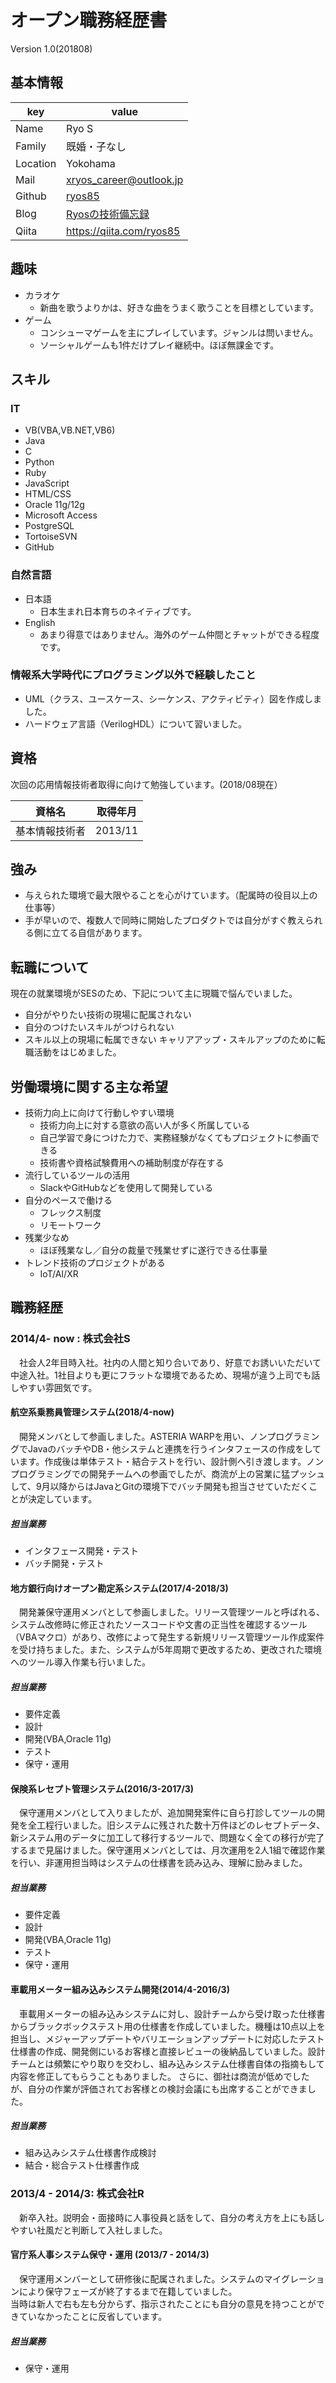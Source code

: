 # オープン職務経歴書

Version 1.0(201808)
  
## 基本情報
|key|value|
|---|-----|
|Name|Ryo S|
|Family|既婚・子なし|
|Location|Yokohama|
|Mail|xryos_career@outlook.jp|
|Github|[ryos85](https://github.com/ryos85)|
|Blog|[Ryosの技術備忘録](https://xryos.hatenablog.com/)|
|Qiita|https://qiita.com/ryos85|
  
## 趣味
- カラオケ
  - 新曲を歌うよりかは、好きな曲をうまく歌うことを目標としています。
- ゲーム
  - コンシューマゲームを主にプレイしています。ジャンルは問いません。
  - ソーシャルゲームも1件だけプレイ継続中。ほぼ無課金です。
  
## スキル
### IT
- VB(VBA,VB.NET,VB6)
- Java
- C
- Python
- Ruby
- JavaScript
- HTML/CSS
- Oracle 11g/12g
- Microsoft Access
- PostgreSQL
- TortoiseSVN
- GitHub
  
### 自然言語
- 日本語
  - 日本生まれ日本育ちのネイティブです。
- English
  - あまり得意ではありません。海外のゲーム仲間とチャットができる程度です。
  
### 情報系大学時代にプログラミング以外で経験したこと
- UML（クラス、ユースケース、シーケンス、アクティビティ）図を作成しました。
- ハードウェア言語（VerilogHDL）について習いました。
  
## 資格
次回の応用情報技術者取得に向けて勉強しています。(2018/08現在）
  
|資格名|取得年月|
|-----|--------|
|基本情報技術者|2013/11|
  
## 強み
- 与えられた環境で最大限やることを心がけています。（配属時の役目以上の仕事等）
- 手が早いので、複数人で同時に開始したプロダクトでは自分がすぐ教えられる側に立てる自信があります。
  
## 転職について
現在の就業環境がSESのため、下記について主に現職で悩んでいました。
 - 自分がやりたい技術の現場に配属されない
 - 自分のつけたいスキルがつけられない
 - スキル以上の現場に転属できない
キャリアアップ・スキルアップのために転職活動をはじめました。
  
## 労働環境に関する主な希望
- 技術力向上に向けて行動しやすい環境
  - 技術力向上に対する意欲の高い人が多く所属している
  - 自己学習で身につけた力で、実務経験がなくてもプロジェクトに参画できる
  - 技術書や資格試験費用への補助制度が存在する
- 流行しているツールの活用
  - SlackやGitHubなどを使用して開発している
- 自分のペースで働ける
  - フレックス制度
  - リモートワーク
- 残業少なめ
  - ほぼ残業なし／自分の裁量で残業せずに遂行できる仕事量
- トレンド技術のプロジェクトがある
  - IoT/AI/XR
  
## 職務経歴
### 2014/4- now : 株式会社S
　社会人2年目時入社。社内の人間と知り合いであり、好意でお誘いいただいて中途入社。1社目よりも更にフラットな環境であるため、現場が違う上司でも話しやすい雰囲気です。
#### 航空系乗務員管理システム(2018/4-now)
　開発メンバとして参画しました。ASTERIA WARPを用い、ノンプログラミングでJavaのバッチやDB・他システムと連携を行うインタフェースの作成をしています。作成後は単体テスト・結合テストを行い、設計側へ引き渡します。ノンプログラミングでの開発チームへの参画でしたが、商流が上の営業に猛プッシュして、9月以降からはJavaとGitの環境下でバッチ開発も担当させていただくことが決定しています。 
##### 担当業務
 - インタフェース開発・テスト
 - バッチ開発・テスト
#### 地方銀行向けオープン勘定系システム(2017/4-2018/3)
　開発兼保守運用メンバとして参画しました。リリース管理ツールと呼ばれる、システム改修時に修正されたソースコードや文書の正当性を確認するツール（VBAマクロ）があり、改修によって発生する新規リリース管理ツール作成案件を受け持ちました。また、システムが5年周期で更改するため、更改された環境へのツール導入作業も行いました。 
##### 担当業務
- 要件定義
- 設計
- 開発(VBA,Oracle 11g)
- テスト
- 保守・運用
#### 保険系レセプト管理システム(2016/3-2017/3)
　保守運用メンバとして入りましたが、追加開発案件に自ら打診してツールの開発を全工程行いました。旧システムに残された数十万件ほどのレセプトデータ、新システム用のデータに加工して移行するツールで、問題なく全ての移行が完了するまで見届けました。保守運用メンバとしては、月次運用を2人1組で確認作業を行い、非運用担当時はシステムの仕様書を読み込み、理解に励みました。 
##### 担当業務
- 要件定義
- 設計
- 開発(VBA,Oracle 11g)
- テスト
- 保守・運用
#### 車載用メーター組み込みシステム開発(2014/4-2016/3)
　車載用メーターの組み込みシステムに対し、設計チームから受け取った仕様書からブラックボックステスト用の仕様書を作成していました。機種は10点以上を担当し、メジャーアップデートやバリエーションアップデートに対応したテスト仕様書の作成、開発側にいるお客様と直接レビューの後納品していました。設計チームとは頻繁にやり取りを交わし、組み込みシステム仕様書自体の指摘もして内容を修正してもらうこともありました。
 さらに、御社は商流が低めでしたが、自分の作業が評価されてお客様との検討会議にも出席することができました。
##### 担当業務
- 組み込みシステム仕様書作成検討
- 結合・総合テスト仕様書作成

### 2013/4 - 2014/3: 株式会社R
　新卒入社。説明会・面接時に人事役員と話をして、自分の考え方を上にも話しやすい社風だと判断して入社しました。
#### 官庁系人事システム保守・運用 (2013/7 - 2014/3)
　保守運用メンバーとして研修後に配属されました。システムのマイグレーションにより保守フェーズが終了するまで在籍していました。  
 当時は新人で右も左も分からず、指示されたことにも自分の意見を持つことができていなかったことに反省しています。  
##### 担当業務
- 保守・運用  
